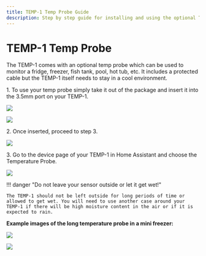```yaml
---
title: TEMP-1 Temp Probe Guide
description: Step by step guide for installing and using the optional Temp Probe with the TEMP-1.
---
```

# TEMP-1 Temp Probe

The TEMP-1 comes with an optional temp probe which can be used to monitor a fridge, freezer, fish tank, pool, hot tub, etc. It includes a protected cable but the TEMP-1 itself needs to stay in a cool environment.

1\. To use your temp probe simply take it out of the package and insert it into the 3.5mm port on your TEMP-1.

![](assets/temp1-temp-probe-insert-1.jpg)

![](assets/temp1-probe-fully-inserted.jpg)

2\. Once inserted, proceed to step 3.

![](assets/temp1-temp-probe-pic-1.jpg)

3\. Go to the device page of your TEMP-1 in Home Assistant and choose the Temperature Probe.

![](assets/temp1b-temp-probe-pic-1-1.png)

!!! danger "Do not leave your sensor outside or let it get wet!"

    The TEMP-1 should not be left outside for long periods of time or allowed to get wet. You will need to use another case around your TEMP-1 if there will be high moisture content in the air or if it is expected to rain.

**Example images of the long temperature probe in a mini freezer:**

![](assets/temp1b-temp-probe-freezer-pic-1.jpg)

![](assets/temp1b-temp-probe-freezer-pic-2.jpg)